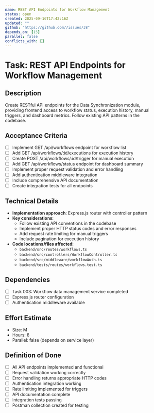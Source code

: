 ```yaml
---
name: REST API Endpoints for Workflow Management
status: open
created: 2025-09-16T17:42:16Z
updated: ""
github: "https://github.com//issues/38"
depends_on: [15]
parallel: false
conflicts_with: []
---
```


# Task: REST API Endpoints for Workflow Management

## Description
Create RESTful API endpoints for the Data Synchronization module, providing frontend access to workflow status, execution history, manual triggers, and dashboard metrics. Follow existing API patterns in the codebase.

## Acceptance Criteria
- [ ] Implement GET /api/workflows endpoint for workflow list
- [ ] Add GET /api/workflows/:id/executions for execution history
- [ ] Create POST /api/workflows/:id/trigger for manual execution
- [ ] Add GET /api/workflows/status endpoint for dashboard summary
- [ ] Implement proper request validation and error handling
- [ ] Add authentication middleware integration
- [ ] Include comprehensive API documentation
- [ ] Create integration tests for all endpoints

## Technical Details
- **Implementation approach**: Express.js router with controller pattern
- **Key considerations**:
  - Follow existing API conventions in the codebase
  - Implement proper HTTP status codes and error responses
  - Add request rate limiting for manual triggers
  - Include pagination for execution history
- **Code locations/files affected**:
  - `backend/src/routes/workflows.ts`
  - `backend/src/controllers/WorkflowController.ts`
  - `backend/src/middleware/workflowAuth.ts`
  - `backend/tests/routes/workflows.test.ts`

## Dependencies
- [ ] Task 003: Workflow data management service completed
- [ ] Express.js router configuration
- [ ] Authentication middleware available

## Effort Estimate
- Size: M
- Hours: 8
- Parallel: false (depends on service layer)

## Definition of Done
- [ ] All API endpoints implemented and functional
- [ ] Request validation working correctly
- [ ] Error handling returns appropriate HTTP codes
- [ ] Authentication integration working
- [ ] Rate limiting implemented for triggers
- [ ] API documentation complete
- [ ] Integration tests passing
- [ ] Postman collection created for testing

